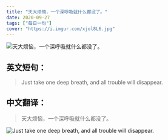 ```yaml
---
title: "天大烦恼，一个深呼吸就什么都没了。"
date: 2020-09-27
tags: ["每日一句"]
cover: "https://i.imgur.com/xjol8L6.jpg"
---
```


![天大烦恼，一个深呼吸就什么都没了。](https://i.imgur.com/uuWNfhm.jpg)

## 英文短句：
> Just take one deep breath, and all trouble will disappear.

<!--more-->

## 中文翻译：
> 天大烦恼，一个深呼吸就什么都没了。

![Just take one deep breath, and all trouble will disappear.](https://i.imgur.com/5UM06aJ.jpg)

